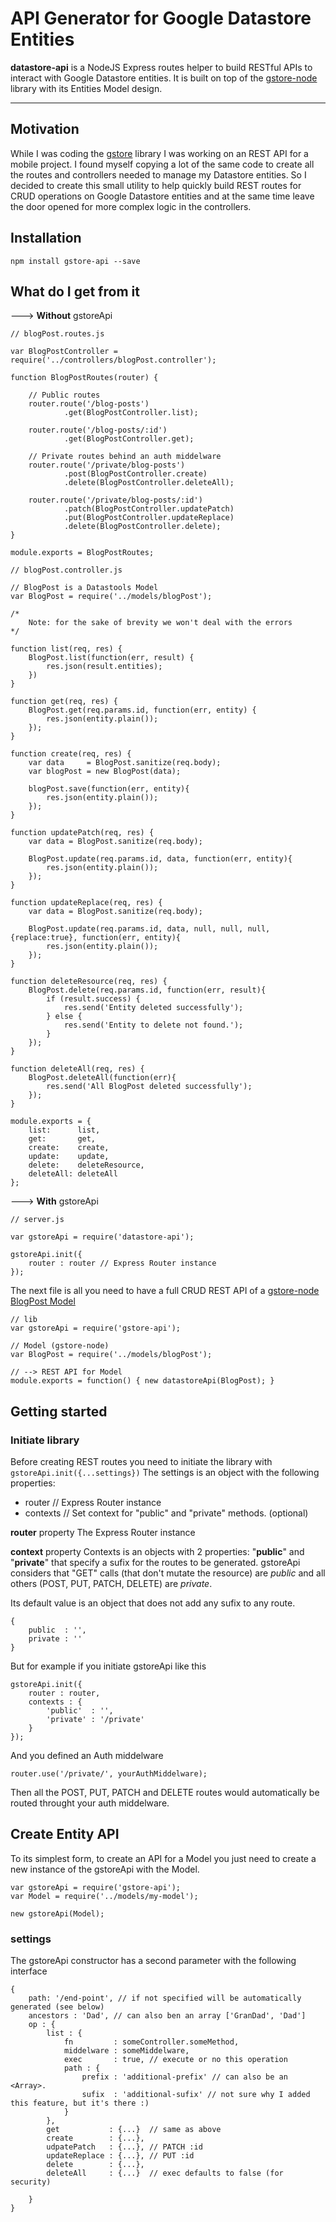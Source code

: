 # API Generator for Google Datastore Entities

**datastore-api** is a NodeJS Express routes helper to build RESTful APIs to interact with Google Datastore entities.
It is built on top of the [gstore-node](https://github.com/sebelga/gstore-node) library with its Entities Model design.

----------

<!-- START doctoc generated TOC please keep comment here to allow auto update -->
<!-- DON'T EDIT THIS SECTION, INSTEAD RE-RUN doctoc TO UPDATE -->

<!-- END doctoc generated TOC please keep comment here to allow auto update -->

## Motivation
While I was coding the [gstore](https://github.com/sebelga/gstore-node) library I was working on an REST API
for a mobile project. I found myself copying a lot of the same code to create all the routes and controllers needed to
manage my Datastore entities. So I decided to create this small utility to help quickly build REST routes for CRUD
operations on Google Datastore entities and at the same time leave the door opened for more complex logic in the controllers.

## Installation

 ```
 npm install gstore-api --save
 ```

## What do I get from it

---> **Without** gstoreApi


```
// blogPost.routes.js

var BlogPostController = require('../controllers/blogPost.controller');

function BlogPostRoutes(router) {

	// Public routes
	router.route('/blog-posts')
			.get(BlogPostController.list);

	router.route('/blog-posts/:id')
			.get(BlogPostController.get);

	// Private routes behind an auth middelware
	router.route('/private/blog-posts')
			.post(BlogPostController.create)
			.delete(BlogPostController.deleteAll);

	router.route('/private/blog-posts/:id')
			.patch(BlogPostController.updatePatch)
			.put(BlogPostController.updateReplace)
			.delete(BlogPostController.delete);
}

module.exports = BlogPostRoutes;

```

```
// blogPost.controller.js

// BlogPost is a Datastools Model
var BlogPost = require('../models/blogPost');

/*
	Note: for the sake of brevity we won't deal with the errors
*/

function list(req, res) {
	BlogPost.list(function(err, result) {
		res.json(result.entities);
	})
}

function get(req, res) {
	BlogPost.get(req.params.id, function(err, entity) {
		res.json(entity.plain());
	});
}

function create(req, res) {
	var data     = BlogPost.sanitize(req.body);
	var blogPost = new BlogPost(data);

	blogPost.save(function(err, entity){
		res.json(entity.plain());
	});
}

function updatePatch(req, res) {
	var data = BlogPost.sanitize(req.body);

	BlogPost.update(req.params.id, data, function(err, entity){
		res.json(entity.plain());
	});
}

function updateReplace(req, res) {
	var data = BlogPost.sanitize(req.body);

	BlogPost.update(req.params.id, data, null, null, null, {replace:true}, function(err, entity){
		res.json(entity.plain());
	});
}

function deleteResource(req, res) {
	BlogPost.delete(req.params.id, function(err, result){
		if (result.success) {
			res.send('Entity deleted successfully');
		} else {
			res.send('Entity to delete not found.');
		}
	});
}

function deleteAll(req, res) {
	BlogPost.deleteAll(function(err){
		res.send('All BlogPost deleted successfully');
	});
}

module.exports = {
	list:      list,
	get:       get,
	create:    create,
	update:    update,
	delete:    deleteResource,
	deleteAll: deleteAll
};

```

---> **With** gstoreApi

```
// server.js

var gstoreApi = require('datastore-api');

gstoreApi.init({
	router : router // Express Router instance
});

```

The next file is all you need to have a full CRUD REST API of a [gstore-node BlogPost Model](https://github.com/sebelga/gstore-node#model)

```
// lib
var gstoreApi = require('gstore-api');

// Model (gstore-node)
var BlogPost = require('../models/blogPost');

// --> REST API for Model
module.exports = function() { new datastoreApi(BlogPost); }

```


## Getting started

### Initiate library

Before creating REST routes you need to initiate the library with `gstoreApi.init({...settings})`
The settings is an object with the following properties:

- router // Express Router instance
- contexts // Set context for "public" and "private" methods. (optional)

**router** property
The Express Router instance

**context** property
Contexts is an objects with 2 properties: "**public**" and "**private**" that specify a sufix for the routes to be generated.
gstoreApi considers that "GET" calls (that don't mutate the resource) are *public* and all others (POST, PUT, PATCH, DELETE) are *private*.

Its default value is an object that does not add any sufix to any route.

```
{
	public  : '',
	private : ''
}
```

But for example if you initiate gstoreApi like this

```
gstoreApi.init({
	router : router,
	contexts : {
		'public'  : '',
		'private' : '/private'
	}
});
```

And you defined an Auth middelware

```
router.use('/private/', yourAuthMiddelware);
```

Then all the POST, PUT, PATCH and DELETE routes would automatically be routed throught your auth middelware.


## Create Entity API

To its simplest form, to create an API for a Model you just need to create a new instance of the gstoreApi with the Model.

```
var gstoreApi = require('gstore-api');
var Model = require('../models/my-model');

new gstoreApi(Model);
```

### settings

The gstoreApi constructor has a second parameter with the following interface

```
{
	path: '/end-point', // if not specified will be automatically generated (see below)
	ancestors : 'Dad', // can also ben an array ['GranDad', 'Dad']
	op : {
		list : {
			fn         : someController.someMethod,
			middelware : someMiddelware,
			exec       : true, // execute or no this operation
			path : {
				prefix : 'additional-prefix' // can also be an <Array>.
				sufix  : 'additional-sufix' // not sure why I added this feature, but it's there :)
			}
		},
		get           : {...}  // same as above
		create        : {...},
		udpatePatch   : {...}, // PATCH :id
		updateReplace : {...}, // PUT :id
		delete        : {...},
		deleteAll     : {...}  // exec defaults to false (for security)

	}
}

```


